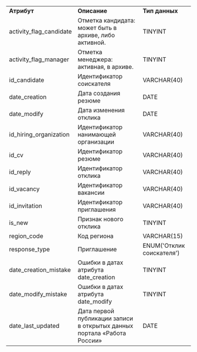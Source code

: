 <table>
    <tr>
        <td><b>Атрибут</b></td>
        <td><b>Описание</b></td>
        <td><b>Тип данных</b></td>
    </tr>
    <tr>
        <td>activity_flag_candidate</td>
        <td>Отметка кандидата: может быть в архиве, либо активной.</td>
        <td>TINYINT</td>
    </tr>
    <tr>
        <td>activity_flag_manager</td>
        <td>Отметка менеджера: активная, в архиве.</td>
        <td>TINYINT</td>
    </tr>
    <tr>
        <td>id_candidate</td>
        <td>Идентификатор соискателя </td>
        <td>VARCHAR(40)</td>
    </tr>
    <tr>
        <td>date_creation</td>
        <td> Дата создания резюме </td>
        <td>DATE</td>
    </tr>
    <tr>
        <td>date_modify</td>
        <td> Дата изменения отклика </td>
        <td>DATE</td>
    </tr>
    <tr>
        <td>id_hiring_organization</td>
        <td> Идентификатор нанимающей организации </td>
        <td>VARCHAR(40)</td>
    </tr>
    <tr>
        <td>id_cv</td>
        <td> Идентификатор резюме </td>
        <td>VARCHAR(40)</td>
    </tr>
    <tr>
        <td>id_reply</td>
        <td> Идентификатор отклика </td>
        <td>VARCHAR(40)</td>
    </tr>
    <tr>
        <td>id_vacancy</td>
        <td>Идентификатор вакансии</td>
        <td>VARCHAR(40)</td>
    </tr>
    <tr>
        <td>id_invitation</td>
        <td>Идентификатор приглашения</td>
        <td>VARCHAR(40)</td>
    </tr>
    <tr>
        <td>is_new</td>
        <td> Признак нового отклика </td>
        <td>TINYINT</td>
    </tr>
    <tr>
        <td>region_code</td>
        <td> Код региона </td>
        <td>VARCHAR(15)</td>
    </tr>
    <tr>
        <td>response_type</td>
        <td>Приглашение</td>
        <td>ENUM('Отклик соискателя')</td>
    </tr>
    <tr>
        <td>date_creation_mistake</td>
        <td>Ошибки в датах атрибута date_creation</td>
        <td>TINYINT</td>
    </tr>
    <tr>
        <td>date_modify_mistake</td>
        <td>Ошибки в датах атрибута date_modify</td>
        <td>TINYINT</td>
    </tr>
    <tr>
        <td>date_last_updated</td>
        <td>Дата первой публикации записи в открытых данных портала «Работа России» </td>
        <td>DATE</td>
    </tr>
</table>


